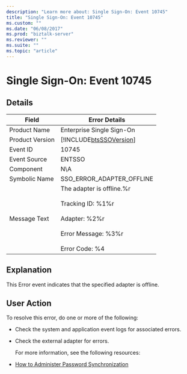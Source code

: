 ```yaml
---
description: "Learn more about: Single Sign-On: Event 10745"
title: "Single Sign-On: Event 10745"
ms.custom: ""
ms.date: "06/08/2017"
ms.prod: "biztalk-server"
ms.reviewer: ""
ms.suite: ""
ms.topic: "article"
---
```

# Single Sign-On: Event 10745
## Details  

| Field | Error Details |
|-----------------|----------------------------------------------------------------------------------------------------------------------------------------------|
|  Product Name   |                                                          Enterprise Single Sign-On                                                           |
| Product Version |                                          [!INCLUDE[btsSSOVersion](../includes/btsssoversion-md.md)]                                          |
|    Event ID     |                                                                    10745                                                                     |
|  Event Source   |                                                                    ENTSSO                                                                    |
|    Component    |                                                                     N\A                                                                      |
|  Symbolic Name  |                                                          SSO_ERROR_ADAPTER_OFFLINE                                                           |
|  Message Text   | The adapter is offline.%r<br /><br /> Tracking ID: %1%r<br /><br /> Adapter: %2%r<br /><br /> Error Message: %3%r<br /><br /> Error Code: %4 |

## Explanation  
 This Error event indicates that the specified adapter is offline.  

## User Action  
 To resolve this error, do one or more of the following:  

- Check the system and application event logs for associated errors.  

- Check the external adapter for errors.  

  For more information, see the following resources:  

- [How to Administer Password Synchronization](../core/how-to-administer-password-synchronization.md)
